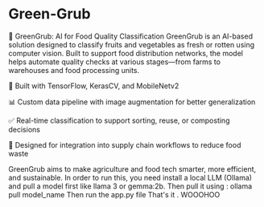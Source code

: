 # Green-Grub
🥦 GreenGrub: AI for Food Quality Classification
GreenGrub is an AI-based solution designed to classify fruits and vegetables as fresh or rotten using computer vision. Built to support food distribution networks, the model helps automate quality checks at various stages—from farms to warehouses and food processing units.

🧠 Built with TensorFlow, KerasCV, and MobileNetv2

📊 Custom data pipeline with image augmentation for better generalization

✅ Real-time classification to support sorting, reuse, or composting decisions

🔄 Designed for integration into supply chain workflows to reduce food waste

GreenGrub aims to make agriculture and food tech smarter, more efficient, and sustainable.
In order to run this, you need install a local LLM (Ollama) and pull a model first like llama 3 or gemma:2b.
Then pull it using : ollama pull model_name
Then run the app.py file
That's it .
WOOOHOO

